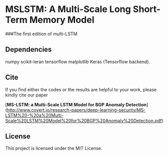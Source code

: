 # MSLSTM: A Multi-Scale Long Short-Term Memory Model
###The first edition of multi-LSTM
## Dependencies
numpy
scikit-leran
tensorflow
matplotlib
Keras (Tensorflow backend).

## Cite
If you find either the codes or the results are helpful to your work, please kindly cite our paper 

[**MS-LSTM: a Multi-Scale LSTM Model for
BGP Anomaly Detection**] (http://www.covert.io/research-papers/deep-learning-security/MS-LSTM%20-%20a%20Multi-Scale%20LSTM%20Model%20for%20BGP%20Anomaly%20Detection.pdf)

## License
This project is licensed under the MIT License.
 
